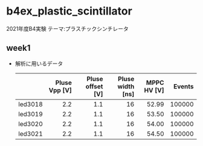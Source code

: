 # b4ex_plastic_scintillator
2021年度B4実験 テーマ:プラスチックシンチレータ

## week1
- 解析に用いるデータ

  | | Pluse Vpp [V] | Pluse offset [V] | Pluse width [ns] | MPPC HV [V] | Events |
  ----|---:|---:|---:|---:|---:
  | led3018 | 2.2 | 1.1 | 16 | 52.99 | 100000 |
  | led3019 | 2.2 | 1.1 | 16 | 53.50 | 100000 |
  | led3020 | 2.2 | 1.1 | 16 | 54.00 | 100000 |
  | led3021 | 2.2 | 1.1 | 16 | 54.50 | 100000 |
